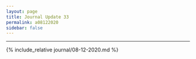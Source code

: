 ```yaml
---
layout: page
title: Journal Update 33
permalink: a08122020
sidebar: false
---
```


---

{% include_relative journal/08-12-2020.md %}
